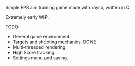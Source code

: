 Simple FPS aim training game made with raylib, written in C.

Extremely early WIP.

TODO:

- General game environment.
- Targets and shooting mechanics. DONE
- Multi-threaded rendering.
- High Score tracking.
- Settings menu and saving.
